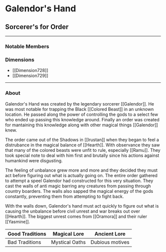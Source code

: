 # Galendor's Hand
## Sorcerer's for Order
---

### Notable Members

### Dimensions
- [[Dimension728]]
- [[Dimension729]]

 --- 

### About
Galendor's Hand was created by the legendary sorcerer [[Galendor]]. He was most notable for trapping the Black [[Colored Beast]] in an unknown location. He passed along the power of controlling the gods to a select few who ended up passing this knowledge around. Finally an order was created for mantaining this knowledge along with other magical things [[Galendor]] knew. 

The order came out of the Shadows in [[Irustan]] when they began to feel a distrubance in the magical balance of [[Hearth]]. With observance they saw that many of the colored beasts were unfit to rule, especially [[Ramu]]. They took special note to deal with him first and brutally since his actions against humankind were disgusting.

The feeling of unbalance grew more and more and they decided they must act before figuring out what is actually going on. The entire order gathered to attempt a speel Galendor had constructed for this very situation. They cast the walls of anti magic barring any creatures from passing through country boarders. The walls also sapped the magical energy of the gods constantly, preventing them from attempting to fight back. 

With the walls down, Galendor's hand must act quickly to figure out what is causing the unbalance before civil unrest and war breaks out over [[Hearth]]. The biggest unrest comes from [[Oramora]] and their ruler [[Yasmine]].

| Good Traditions | Magical Lore   | Ancient Lore    |
| --------------- | -------------- | --------------- |
| Bad Traditions  | Mystical Oaths | Dubious motives | 